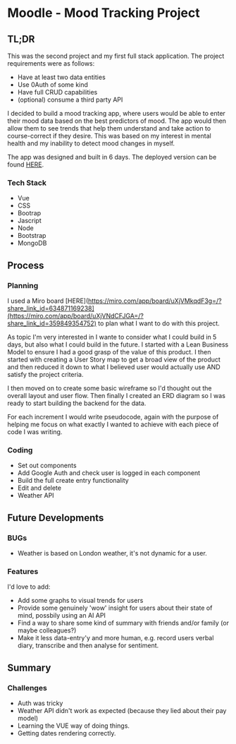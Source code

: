 # Moodle - Mood Tracking Project

## TL;DR
This was the second project and my first full stack application. The project requirements were as follows:
* Have at least two data entities
* Use 0Auth of some kind
* Have full CRUD capabilities
* (optional) consume a third party API

I decided to build a mood tracking app, where users would be able to enter their mood data based on the best predictors of mood. 
The app would then allow them to see trends that help them understand and take action to course-correct if they desire. 
This was based on my interest in mental health and my inability to detect mood changes in myself. 

The app was designed and built in 6 days. The deployed version can be found [HERE](https://moodle-me.netlify.app).


### Tech Stack
* Vue
* CSS
* Bootrap
* Jascript
* Node
* Bootstrap
* MongoDB


## Process

### Planning
I used a Miro board [HERE](https://miro.com/app/board/uXjVMkqdF3g=/?share_link_id=634871169238](https://miro.com/app/board/uXjVNdCFJGA=/?share_link_id=359849354752) to plan what I want to do with this project.

As topic I'm very interested in I wante to consider what I could build in 5 days, but also what I could build in the future. I started with a Lean Business Model to ensure I had a good grasp of the value of this product. I then started with creating a User Story map to get a broad view of the product and then reduced it down to what I believed user would actually use AND satisfy the project criteria. 

I then moved on to create some basic wireframe so I'd thought out the overall layout and user flow. Then finally I created an ERD diagram so I was ready to start building the backend for the data.

For each increment I would write pseudocode, again with the purpose of helping me focus on what exactly I wanted to achieve with each piece of code I was writing. 

### Coding 
* Set out components
* Add Google Auth and check user is logged in each component
* Build the full create entry functionality
* Edit and delete
* Weather API

## Future Developments
### BUGs
* Weather is based on London weather, it's not dynamic for a user.

### Features
I'd love to add:
* Add some graphs to visual trends for users
* Provide some genuinely 'wow' insight for users about their state of mind, possbily using an AI API
* Find a way to share some kind of summary with friends and/or family (or maybe colleagues?)
* Make it less data-entry'y and more human, e.g. record users verbal diary, transcribe and then analyse for sentiment. 
  
## Summary
### Challenges 
* Auth was tricky
* Weather API didn't work as expected (because they lied about their pay model)
* Learning the VUE way of doing things.
* Getting dates rendering correctly. 


